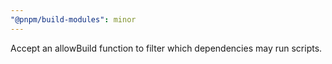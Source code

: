 ```yaml
---
"@pnpm/build-modules": minor
---
```


Accept an allowBuild function to filter which dependencies may run scripts.
